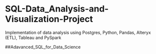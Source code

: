 # SQL-Data_Analysis-and-Visualization-Project
Implementation of data analysis using Postgres, Python, Pandas, Alteryx (ETL), Tableau and PySpark

##Adavanced_SQL_for_Data_Science

